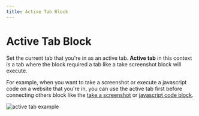 ```yaml
---
title: Active Tab Block
---
```


# Active Tab Block

Set the current tab that you're in as an active tab. **Active tab** in this context is a tab where the block required a tab like a take screenshot block will execute.

For example, when you want to take a screenshot or execute a javascript code on a website that you're in, you can use the active tab first before connecting others block like the [take a screenshot](/browser-automation/blocks/take-screenshot.md) or [javascript code block](/browser-automation/blocks/javascript-code.md).

![active tab example](https://s3.ap-southeast-1.amazonaws.com/automa-pub/i/2024/12/02/182zsl-6x.png)

